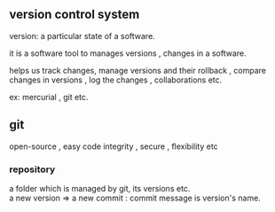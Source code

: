 
## version control system 
version: a particular state of a software.

it is a software tool to manages versions , changes in a software.
 
helps us track changes, manage versions and their rollback , compare changes in versions , log the changes , collaborations etc.

ex: mercurial , git etc.

## git 
open-source , easy code integrity , secure , flexibility etc 
### repository 
a folder which is managed by git, its versions etc.  
a new version => a new commit : commit message is version's name.  

